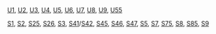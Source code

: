 [U1](lines/U1.md), [U2](lines/U2.md), [U3](lines/U3.md), [U4](lines/U4.md),
[U5](lines/U5.md), [U6](lines/U6.md), [U7](lines/U7.md), [U8](lines/U8.md),
[U9](lines/U9.md), [U55](lines/U55.md)

[S1](lines/S1.md), [S2](lines/S2.md),
[S25](lines/S25.md), [S26](lines/S26.md),
[S3](lines/S3.md),
[S41](lines/S41.md)/[S42](lines/S42.md),
[S45](lines/S45.md), [S46](lines/S46.md), [S47](lines/S47.md),
[S5](lines/S5.md),
[S7](lines/S7.md), [S75](lines/S75.md),
[S8](lines/S8.md), [S85](lines/S85.md),
[S9](lines/S9.md)
